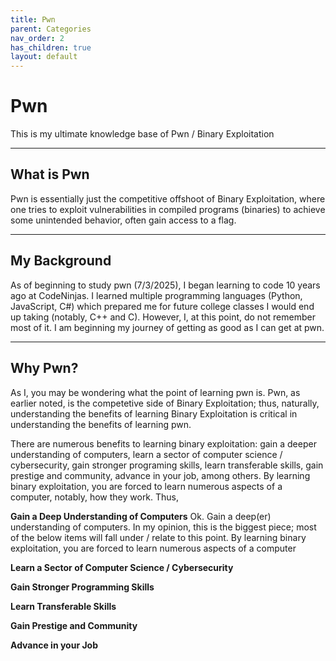 ```yaml
---
title: Pwn
parent: Categories
nav_order: 2
has_children: true
layout: default
---
```


# Pwn

This is my ultimate knowledge base of Pwn / Binary Exploitation

---

## What is Pwn

Pwn is essentially just the competitive offshoot of Binary Exploitation, where one tries to exploit vulnerabilities in compiled programs (binaries) to achieve some unintended behavior, often gain access to a flag.

---

## My Background

As of beginning to study pwn (7/3/2025), I began learning to code 10 years ago at CodeNinjas. I learned multiple programming languages (Python, JavaScript, C#) which prepared me for future college classes I would end up taking (notably, C++ and C). However, I, at this point, do not remember most of it. I am beginning my journey of getting as good as I can get at pwn.

---

## Why Pwn?

As I, you may be wondering what the point of learning pwn is. Pwn, as earlier noted, is the competetive side of Binary Exploitation; thus, naturally, understanding the benefits of learning Binary Exploitation is critical in understanding the benefits of learning pwn.

There are numerous benefits to learning binary exploitation: gain a deeper understanding of computers, learn a sector of computer science / cybersecurity, gain stronger programing skills, learn transferable skills, gain prestige and community, advance in your job, among others. By learning binary exploitation, you are forced to learn numerous aspects of a computer, notably, how they work. Thus, 



**Gain a Deep Understanding of Computers**
Ok. Gain a deep(er) understanding of computers. In my opinion, this is the biggest piece; most of the below items will fall under / relate to this point. By learning binary exploitation, you are forced to learn numerous aspects of a computer

**Learn a Sector of Computer Science / Cybersecurity**

**Gain Stronger Programming Skills**

**Learn Transferable Skills**

**Gain Prestige and Community**

**Advance in your Job**
